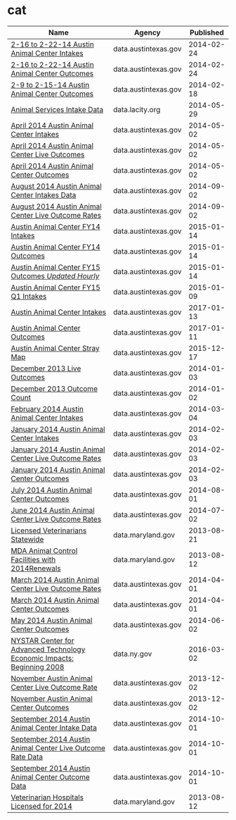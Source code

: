 # cat

Name | Agency | Published
---- | ---- | ---------
[2-16 to 2-22-14 Austin Animal Center Intakes](../socrata/db24-fcaw.md) | data.austintexas.gov | 2014-02-24
[2-16 to 2-22-14 Austin Animal Center Outcomes](../socrata/vs6n-chuq.md) | data.austintexas.gov | 2014-02-24
[2-9 to 2-15-14 Austin Animal Center Outcomes](../socrata/ctnk-wvxm.md) | data.austintexas.gov | 2014-02-18
[Animal Services Intake Data](../socrata/8cmr-fbcu.md) | data.lacity.org | 2014-05-29
[April 2014 Austin Animal Center Intakes](../socrata/cu49-7a5a.md) | data.austintexas.gov | 2014-05-02
[April 2014 Austin Animal Center Live Outcomes](../socrata/da96-d4bx.md) | data.austintexas.gov | 2014-05-02
[April 2014 Austin Animal Center Outcomes](../socrata/wtyt-mpzf.md) | data.austintexas.gov | 2014-05-02
[August 2014 Austin Animal Center Intakes Data](../socrata/qyb8-tmu7.md) | data.austintexas.gov | 2014-09-02
[August 2014 Austin Animal Center Live Outcome Rates](../socrata/6m7k-g59q.md) | data.austintexas.gov | 2014-09-02
[Austin Animal Center FY14 Intakes](../socrata/jam6-aawd.md) | data.austintexas.gov | 2015-01-14
[Austin Animal Center FY14 Outcomes](../socrata/azsy-zee6.md) | data.austintexas.gov | 2015-01-14
[Austin Animal Center FY15 Outcomes *Updated Hourly*](../socrata/fb53-k8de.md) | data.austintexas.gov | 2015-01-14
[Austin Animal Center FY15 Q1 Intakes](../socrata/9w5t-cuk2.md) | data.austintexas.gov | 2015-01-09
[Austin Animal Center Intakes](../socrata/wter-evkm.md) | data.austintexas.gov | 2017-01-13
[Austin Animal Center Outcomes](../socrata/9t4d-g238.md) | data.austintexas.gov | 2017-01-11
[Austin Animal Center Stray Map](../socrata/kz4x-q9k5.md) | data.austintexas.gov | 2015-12-17
[December 2013 Live Outcomes](../socrata/7it9-7pjx.md) | data.austintexas.gov | 2014-01-03
[December 2013 Outcome Count](../socrata/5ywf-kvta.md) | data.austintexas.gov | 2014-01-02
[February 2014 Austin Animal Center Intakes](../socrata/9ejy-j7t5.md) | data.austintexas.gov | 2014-03-04
[January 2014 Austin Animal Center Intakes](../socrata/k4zx-bu88.md) | data.austintexas.gov | 2014-02-03
[January 2014 Austin Animal Center Live Outcome Rates](../socrata/v7ft-5zy3.md) | data.austintexas.gov | 2014-02-03
[January 2014 Austin Animal Center Outcomes](../socrata/up99-pfez.md) | data.austintexas.gov | 2014-02-03
[July 2014 Austin Animal Center Outcomes](../socrata/bw6v-aead.md) | data.austintexas.gov | 2014-08-01
[June 2014 Austin Animal Center Live Outcome Rates](../socrata/tb3x-mddn.md) | data.austintexas.gov | 2014-07-02
[Licensed Veterinarians Statewide](../socrata/57p3-3mwi.md) | data.maryland.gov | 2013-08-21
[MDA Animal Control Facilities with 2014Renewals](../socrata/i5tt-hvfv.md) | data.maryland.gov | 2013-08-12
[March 2014 Austin Animal Center Live Outcome Rates](../socrata/7kz2-qyez.md) | data.austintexas.gov | 2014-04-01
[March 2014 Austin Animal Center Outcomes](../socrata/krsq-4num.md) | data.austintexas.gov | 2014-04-01
[May 2014 Austin Animal Center Outcomes](../socrata/dque-zfgd.md) | data.austintexas.gov | 2014-06-02
[NYSTAR Center for Advanced Technology Economic Impacts: Beginning 2008](../socrata/qas6-tjtc.md) | data.ny.gov | 2016-03-02
[November Austin Animal Center Live Outcome Rate](../socrata/8ruh-ty5d.md) | data.austintexas.gov | 2013-12-02
[November Austin Animal Center Outcomes](../socrata/xbbp-8bw7.md) | data.austintexas.gov | 2013-12-02
[September 2014 Austin Animal Center Intake Data](../socrata/8jjf-bejx.md) | data.austintexas.gov | 2014-10-01
[September 2014 Austin Animal Center Live Outcome Rate Data](../socrata/rbfq-6fgu.md) | data.austintexas.gov | 2014-10-01
[September 2014 Austin Animal Center Outcome Data](../socrata/e2a3-3mi6.md) | data.austintexas.gov | 2014-10-01
[Veterinarian Hospitals Licensed for 2014](../socrata/cnpw-2a6b.md) | data.maryland.gov | 2013-08-12


